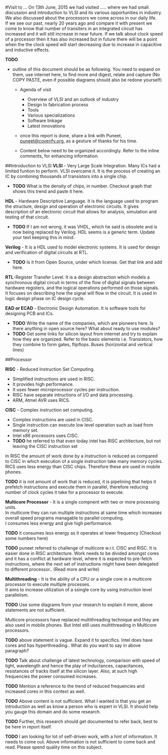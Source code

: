 #Visit to ...
On 13th June, 2015 we had visited ..... where we had small discussion and introduction to VLSI and its various opportunities in industry. We also discussed about the processors we come across in our daily life.    
If we see our past, nearly 20 years ago and compare it with present we come to know that number of transiters in an integrated circuit has increased and it will still increase in near future. If we talk about clock speed of a processor then it has also increased but in future there will be a point when the the clock speed will start decreasing due to increase in capacitive and inductive effects.

**TODO**

* outline of this document should be as following. You need to expand on them, use internet here, to find more and digest, relate and capture (No COPY PASTE, even if possible diagrams should also be redone yourself)
   * Agenda of visit
      * Overview of VLSI and an outlook of industry
      * Design to fabrication process
      * Tools
      * Various specializations
      * Software linkage
      * Latest innovations
   * once this report is done, share a link with Puneet, puneet@coverify.org, as a gesture of thanks for his time.

   * Content below need to be organized accordingly. Refer to the inline comments, for enhancing information.

##Introduction to VLSI
**VLSI** - Very Large Scale Integration. Many ICs had a limited funtion to perform. VLSI overcame it. It is the process of creating an IC by combining thousands of transistors into a single chip.  


  * **TODO** What is the density of chips, in number. Checkout graph that shows this trend and paste it here.

**HDL** - Hardware Descriptive Language. It is the language used to program the structure, design and operation of electronic circuits. It gives description of an electronic circuit that allows for analysis, simulation and testing of that circuit.  
   * **TODO** If I am not wrong, it was VHDL, which he said is obsolete and is now being replaced by Verilog. HDL seems is a generic term. Update your text keeping this in mind.

**Verilog** - It is a HDL used to model electronic systems. It is used for design and verification of digital circuits at RTL.
   * **TODO** Is it from Open Source, under which license. Get that link and add here.

**RTL**-Register Transfer Level. It is a design abstraction which models a  synchronous digital circuit in terms of the flow of digital signals between hardware registers, and the logical operations performed on those signals.  
It focuses on describing how the signal will flow in the circuit. It is used in logic design phase on IC design cycle.

**EAD or ECAD** - Electronic Design Automation. It is software tools for designing PCB and ICs.
   * **TODO** Write the name of the companies, which are pioneers here. Is there anything in open source here? What about ready to use modules?
   * **TODO** Get some links for silicon layout from internet and try to explain how they are organized. Refer to the basic elements i.e. Transistors, how they combine to form gates, flipflops. Buses (horizontal and vertical lines)

##Processor

**RISC** - Reduced Instruction Set Computing. 
 * Simplified instructions are used in RISC.  
 * It provides high performance.  
 * It uses fewer microprocessor cycles per instruction.
 * RISC have separate intructions of I/O and data processing.
 * ARM, Atmel AVR uses RICS.

**CISC** - Complex instruction set computing.
 * Complex instructions are used in CISC.
 * Single instruction can execute low level operation such as load from memory set.
 * Intel x86 processors uses CISC.
 * **TODO** he referred to that even today intel has RISC architecture, but not leaving the CISC instruction set

In RISC the amount of work done by a instruction is reduced as compared to CISC in which execution of a single instruction take many memory cycles. RICS uses less energy than CISC chips. Therefore these are used in mobile phones.

**TODO** it is not amount of work that is reduced, it is pipelining that helps it prefetch instructions and execute them in parallel, therefore reducing number of clock cycles it take for a processor to execute.


**Multicore Processor** - It is a single compnent with two or more processing units.  
In multicore they can run multiple instructions at same time which increases overall speed programs managable to parallel computing.  
I consumes less energy and give high performance.

**TODO** it consumes less energy as it operates at lower frequency (Checkout some numbers here)

**TODO** puneet referred to challenge of multicore w.r.t. CISC and RISC. It is easier done in RISC architecture. Work needs to be divided amongst cores and it has a conflict at hardware level, where it is expected to pre-fetch instructions, where the next set of instructions might have been delegated to different processor.. (Read more and write)

**Multithreading** - 
It is the ability of a CPU or a single core in a multicore processor to execute multiple processes.  
It aims to increase utilization of a ssingle core by using instruction level parallelism.

**TODO** Use some diagrams from your research to explain it more, above statements are not sufficient.

Multicore processors have replaced multithreading technique and they are also used in mobile phones. But Intel still uses multithreading in Multicore processors.

**TODO** above statement is vague. Expand it to specifics. Intel does have cores and has hyperthreading.. What do you want to say in above paragraph?


**TODO** Talk about challenge of latest technology, comparison with speed of light, wavelength and hence the play of inductances, capacitances, resistances of tracks itself at the silicon layer. Also, at such high frequencies the power consumed increases.

**TODO** Mention a reference to the trend of reduced frequencies and increased cores in this context as well.

**TODO** Above content is not sufficient. What I wanted is that you get an introduction as well as know a person who is expert in VLSI. It should help you gauge this domain and do some research.

**TODO** Further, this research should get documented to refer back, best to be here in report itself.

**TODO** I am looking for lot of self-driven work, with a hint of information. It needs to come out. Above information is not sufficient to come back and read. Please spend quality time on this subject.
